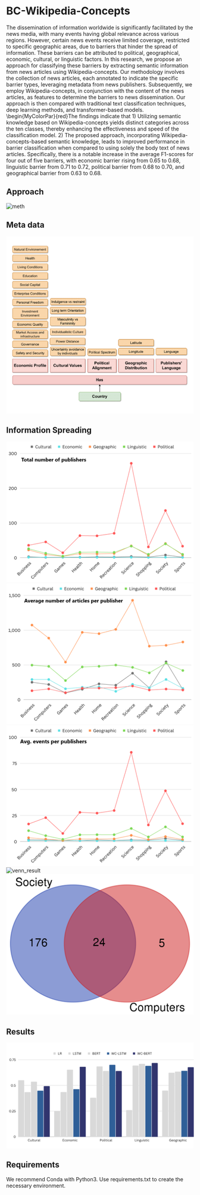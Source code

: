 # BC-Wikipedia-Concepts

The dissemination of information worldwide is significantly facilitated by the news media, with many events having global relevance across various regions. However, certain news events receive limited coverage, restricted to specific geographic areas, due to barriers that hinder the spread of information. These barriers can be attributed to political, geographical, economic, cultural, or linguistic factors. In this research, we propose an approach for classifying these barriers by extracting semantic information from news articles using Wikipedia-concepts. Our methodology involves the collection of news articles, each annotated to indicate the specific barrier types, leveraging metadata from news publishers. Subsequently, we employ Wikipedia-concepts, in conjunction with the content of the news articles, as features to determine the barriers to news dissemination. Our approach is then compared with traditional text classification techniques, deep learning methods, and transformer-based models. \begin{MyColorPar}{red}The findings indicate that 1) Utilizing semantic knowledge based on Wikipedia-concepts yields distinct categories across the ten classes, thereby enhancing the effectiveness and speed of the classification model. 2) The proposed approach, incorporating Wikipedia-concepts-based semantic knowledge, leads to improved performance in barrier classification when compared to using solely the body text of news articles. Specifically, there is a notable increase in the average F1-scores for four out of five barriers, with economic barrier rising from 0.65 to 0.68, linguistic barrier from 0.71 to 0.72, political barrier from 0.68 to 0.70, and geographical barrier from 0.63 to 0.68.

## Approach
![](/assets/meth.PNG "meth")

## Meta data
![](/assets/MetaDataBarriers-1.PNG "MetaDataBarriers-1")

## Information Spreading
![](/assets/ArticlePerPublisher.png "ArticlePerPublisher")
![](/assets/NumberOfPublisher.png "NumberOfPublisher")
![](/assets/EventsPerPublishers.png "EventsPerPublishers")
![](/assets/venn_resultr.png "venn_result")
![](/assets/venn_result2.png "venn_result2")

## Results
![](/assets/WC-Avg-resul.png "WC-Avg-resul")

## Requirements

We recommend Conda with Python3. Use requirements.txt to create the necessary environment. 
